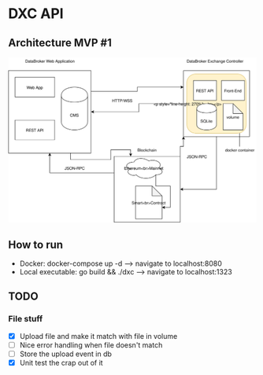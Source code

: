# DXC API

## Architecture MVP #1

<img style="float: center;" src="./public/assets/dxc-architecture.svg">

## How to run

- Docker: docker-compose up -d --> navigate to localhost:8080
- Local executable: go build && ./dxc --> navigate to localhost:1323

## TODO

### File stuff

- [x] Upload file and make it match with file in volume
- [ ] Nice error handling when file doesn't match
- [ ] Store the upload event in db
- [x] Unit test the crap out of it
